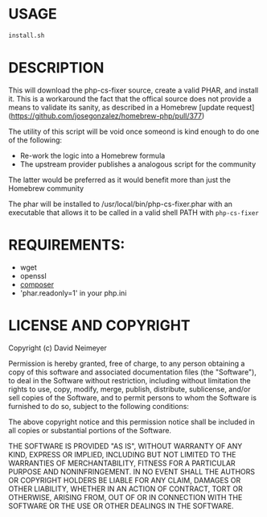 # USAGE
```bash
install.sh
```

# DESCRIPTION

This will download the php-cs-fixer source, create a valid PHAR, and
install it.
This is a workaround the fact that the offical source does not
provide a means to validate its sanity, as described in a Homebrew
[update request] (https://github.com/josegonzalez/homebrew-php/pull/377)

The utility of this script will be void once someond is kind enough to
do one of the following:

* Re-work the logic into a Homebrew formula
* The upstream provider publishes  a analogous script for the community

The latter would be preferred as it would benefit more than just the
Homebrew community

The phar will be installed to /usr/local/bin/php-cs-fixer.phar with an
executable that allows it to be called in a valid shell PATH with
`php-cs-fixer`

# REQUIREMENTS:

* wget
* openssl
* [composer](http://getcomposer.org)
* 'phar.readonly=1' in your php.ini

# LICENSE AND COPYRIGHT

Copyright (c) David Neimeyer

Permission is hereby granted, free of charge, to any person obtaining a copy
of this software and associated documentation files (the "Software"), to deal
in the Software without restriction, including without limitation the rights
to use, copy, modify, merge, publish, distribute, sublicense, and/or sell
copies of the Software, and to permit persons to whom the Software is furnished
to do so, subject to the following conditions:

The above copyright notice and this permission notice shall be included in all
copies or substantial portions of the Software.

THE SOFTWARE IS PROVIDED "AS IS", WITHOUT WARRANTY OF ANY KIND, EXPRESS OR
IMPLIED, INCLUDING BUT NOT LIMITED TO THE WARRANTIES OF MERCHANTABILITY,
FITNESS FOR A PARTICULAR PURPOSE AND NONINFRINGEMENT. IN NO EVENT SHALL THE
AUTHORS OR COPYRIGHT HOLDERS BE LIABLE FOR ANY CLAIM, DAMAGES OR OTHER
LIABILITY, WHETHER IN AN ACTION OF CONTRACT, TORT OR OTHERWISE, ARISING FROM,
OUT OF OR IN CONNECTION WITH THE SOFTWARE OR THE USE OR OTHER DEALINGS IN
THE SOFTWARE.
